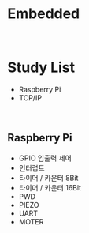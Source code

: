 # Embedded

<br/>

# Study List
- Raspberry Pi
- TCP/IP

<br/>

## Raspberry Pi
- GPIO 입출력 제어
- 인터럽트
- 타이머 / 카운터 8Bit
- 타이머 / 카운터 16Bit
- PWD
- PIEZO
- UART
- MOTER

<br/>
